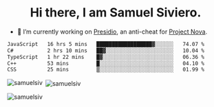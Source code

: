 <h1 align="center">Hi there, I am Samuel Siviero.</h1>

- 🔭 I’m currently working on [Presidio](https://presidio.ac), an anti-cheat for [Project Nova](https://discord.gg/novafn).

<!--START_SECTION:waka-->

```txt
JavaScript   16 hrs 5 mins   ██████████████████▓░░░░░░   74.07 %
C#           2 hrs 10 mins   ██▓░░░░░░░░░░░░░░░░░░░░░░   10.04 %
TypeScript   1 hr 22 mins    █▓░░░░░░░░░░░░░░░░░░░░░░░   06.36 %
C++          53 mins         █░░░░░░░░░░░░░░░░░░░░░░░░   04.10 %
CSS          25 mins         ▒░░░░░░░░░░░░░░░░░░░░░░░░   01.99 %
```

<!--END_SECTION:waka-->

<p><img align="left" src="https://github-readme-stats.vercel.app/api/top-langs?username=samuelsiv&show_icons=true&locale=en&layout=compact&theme=radical" alt="samuelsiv" /></p>

<p>&nbsp;<img align="center" src="https://github-readme-stats.vercel.app/api?username=samuelsiv&show_icons=true&locale=en&theme=radical" alt="samuelsiv" /></p>
<p align="left"> <img src="https://komarev.com/ghpvc/?username=samuelsiv&label=Profile%20views&color=0e75b6&style=flat" alt="samuelsiv" /> </p>
